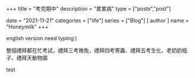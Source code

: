 +++
title = "考完期中"
description = "累累病"
type = ["posts","post"]

date = "2021-11-21"
categories = ["life"]
series = ["Blog"]
[ author ]
  name = "Honeymilk"
+++

english version need typing:)


整個禮拜都在忙考試，禮拜三考微免，禮拜四考寄蟲、禮拜五考生化、老奶奶瓶子、禮拜天動物園

test 